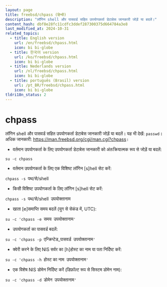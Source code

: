 ```yaml
---
layout: page
title: freebsd/chpass (हिन्दी)
description: "लॉगिन shell और पासवर्ड सहित उपयोगकर्ता डेटाबेस जानकारी जोड़ें या बदलें।"
content_hash: dbf8e28fc11cdfc3ddef287300375d664784a3e8
last_modified_at: 2024-10-31
related_topics:
  - title: English version
    url: /en/freebsd/chpass.html
    icon: bi bi-globe
  - title: 한국어 version
    url: /ko/freebsd/chpass.html
    icon: bi bi-globe
  - title: Nederlands version
    url: /nl/freebsd/chpass.html
    icon: bi bi-globe
  - title: português (Brasil) version
    url: /pt_BR/freebsd/chpass.html
    icon: bi bi-globe
tldri18n_status: 2
---
```

# chpass

लॉगिन shell और पासवर्ड सहित उपयोगकर्ता डेटाबेस जानकारी जोड़ें या बदलें।
यह भी देखें: `passwd`।
अधिक जानकारी: <https://man.freebsd.org/cgi/man.cgi?chpass>।

- वर्तमान उपयोगकर्ता के लिए उपयोगकर्ता डेटाबेस जानकारी को अंतःक्रियात्मक रूप से जोड़ें या बदलें:

`su -c chpass`

- वर्तमान उपयोगकर्ता के लिए एक विशिष्ट लॉगिन [s]hell सेट करें:

`chpass -s `<span class="tldr-var badge badge-pill bg-dark-lm bg-white-dm text-white-lm text-dark-dm font-weight-bold">पथ/से/shell</span>

- किसी विशिष्ट उपयोगकर्ता के लिए लॉगिन [s]hell सेट करें:

`chpass -s `<span class="tldr-var badge badge-pill bg-dark-lm bg-white-dm text-white-lm text-dark-dm font-weight-bold">पथ/से/shell</span>` `<span class="tldr-var badge badge-pill bg-dark-lm bg-white-dm text-white-lm text-dark-dm font-weight-bold">उपयोक्तानाम</span>

- खाता [e]समाप्ति समय बदलें (युग से सेकंड में, UTC):

`su -c 'chpass -e `<span class="tldr-var badge badge-pill bg-dark-lm bg-white-dm text-white-lm text-dark-dm font-weight-bold">समय</span>` `<span class="tldr-var badge badge-pill bg-dark-lm bg-white-dm text-white-lm text-dark-dm font-weight-bold">उपयोक्तानाम</span>`'`

- उपयोगकर्ता का पासवर्ड बदलें:

`su -c 'chpass -p `<span class="tldr-var badge badge-pill bg-dark-lm bg-white-dm text-white-lm text-dark-dm font-weight-bold">एन्क्रिप्टेड_पासवर्ड</span>` `<span class="tldr-var badge badge-pill bg-dark-lm bg-white-dm text-white-lm text-dark-dm font-weight-bold">उपयोक्तानाम</span>`'`

- क्वेरी करने के लिए NIS सर्वर का [h]होस्ट का नाम या पता निर्दिष्ट करें:

`su -c 'chpass -h `<span class="tldr-var badge badge-pill bg-dark-lm bg-white-dm text-white-lm text-dark-dm font-weight-bold">होस्ट का नाम</span>` `<span class="tldr-var badge badge-pill bg-dark-lm bg-white-dm text-white-lm text-dark-dm font-weight-bold">उपयोक्तानाम</span>`'`

- एक विशेष NIS डोमेन निर्दिष्ट करें (डिफ़ॉल्ट रूप से सिस्टम डोमेन नाम):

`su -c 'chpass -d `<span class="tldr-var badge badge-pill bg-dark-lm bg-white-dm text-white-lm text-dark-dm font-weight-bold">डोमेन</span>` `<span class="tldr-var badge badge-pill bg-dark-lm bg-white-dm text-white-lm text-dark-dm font-weight-bold">उपयोक्तानाम</span>`'`
